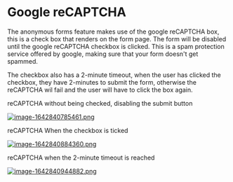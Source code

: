# Google reCAPTCHA

The anonymous forms feature makes use of the google reCAPTCHA box, this is a check box that renders on the form page. The form will be disabled until the google reCAPTCHA checkbox is clicked. This is a spam protection service offered by google, making sure that your form doesn't get spammed.

The checkbox also has a 2-minute timeout, when the user has clicked the checkbox, they have 2-minutes to submit the form, otherwise the reCAPTCHA wil fail and the user will have to click the box again.

<p class="callout info">reCAPTCHA without being checked, disabling the submit button</p>

[![image-1642840785461.png](https://docs.rapidplatform.com/uploads/images/gallery/2022-01/scaled-1680-/lyCT3c5EcZPNxEfM-image-1642840785461.png)](https://docs.rapidplatform.com/uploads/images/gallery/2022-01/lyCT3c5EcZPNxEfM-image-1642840785461.png)

<p class="callout info">reCAPTCHA When the checkbox is ticked</p>

[![image-1642840884360.png](https://docs.rapidplatform.com/uploads/images/gallery/2022-01/scaled-1680-/27Of5UAInvv0qz6E-image-1642840884360.png)](https://docs.rapidplatform.com/uploads/images/gallery/2022-01/27Of5UAInvv0qz6E-image-1642840884360.png)

<p class="callout info">reCAPTCHA when the 2-minute timeout is reached</p>

[![image-1642840944882.png](https://docs.rapidplatform.com/uploads/images/gallery/2022-01/scaled-1680-/8m0H4t1o4CU0o99b-image-1642840944882.png)](https://docs.rapidplatform.com/uploads/images/gallery/2022-01/8m0H4t1o4CU0o99b-image-1642840944882.png)